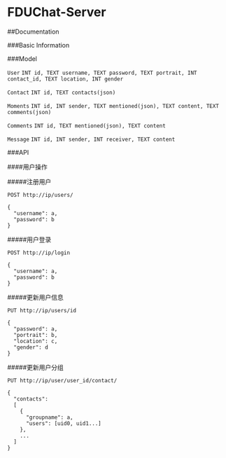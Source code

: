 # FDUChat-Server

##Documentation

###Basic Information

###Model

``User``
``INT id, TEXT username, TEXT password, TEXT portrait, INT contact_id, TEXT location, INT gender``

``Contact``
``INT id, TEXT contacts(json)``

``Moments``
``INT id, INT sender, TEXT mentioned(json), TEXT content, TEXT comments(json)``

``Comments``
``INT id, TEXT mentioned(json), TEXT content``

``Message``
``INT id, INT sender, INT receiver, TEXT content``

###API

####用户操作

#####注册用户

```
POST http://ip/users/

{
  "username": a,
  "password": b
}
```

#####用户登录

```
POST http://ip/login

{
  "username": a,
  "password": b
}
```

#####更新用户信息

```
PUT http://ip/users/id

{
  "password": a,
  "portrait": b,
  "location": c,
  "gender": d
}
```

#####更新用户分组

```
PUT http://ip/user/user_id/contact/

{
  "contacts":
  [
    {
      "groupname": a,
      "users": [uid0, uid1...]
    },
    ...
  ]
}
```
